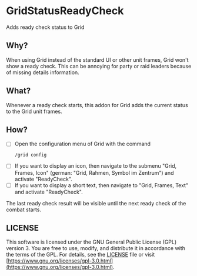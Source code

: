 # GridStatusReadyCheck

Adds ready check status to Grid

## Why?

When using Grid instead of the standard UI or other unit frames, Grid won't show a ready check. This can be annoying for party or raid leaders because of missing details information.

## What?

Whenever a ready check starts, this addon for Grid adds the current status to the Grid unit frames.

## How?

- [ ] Open the configuration menu of Grid with the command
  ```
  /grid config
  ```
- [ ] If you want to display an icon, then navigate to the submenu "Grid, Frames, Icon" (german: "Grid, Rahmen, Symbol im Zentrum") and activate "ReadyCheck".
- [ ] If you want to display a short text, then navigate to "Grid, Frames, Text" and activate "ReadyCheck".

The last ready check result will be visible until the next ready check of the combat starts.

## LICENSE

This software is licensed under the GNU General Public License (GPL) version 3. You are free to use, modify, and distribute it in accordance with the terms of the GPL. For details, see the [LICENSE](LICENSE) file or visit [https://www.gnu.org/licenses/gpl-3.0.html](https://www.gnu.org/licenses/gpl-3.0.html).